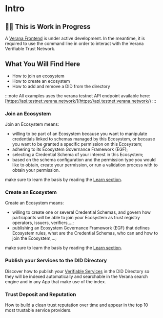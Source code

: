 # Intro

## 🙌🏻 This is Work in Progress

A [Verana Frontend](https://github.com/verana-labs/verana-frontend) is under active development. In the meantime, it is required to use the command line in order to interact with the Verana Verifiable Trust Network.

## What You Will Find Here

- How to join an ecosystem
- How to create an ecosystem
- How to add and remove a DID from the directory

:::note
All examples uses the verana testnet API endpoint available here: [https://api.testnet.verana.network/](https://api.testnet.verana.network/)
:::

### Join an Ecosystem

Join an Ecosystem means:

- willing to be part of an Ecosystem because you want to manipulate credentials linked to schemas managed by this Ecosystem, or because you want to be granted a specific permission on this Ecosystem;
- adhering to its Ecosystem Governance Framework (EGF);
- selecting a Credential Schema of your interest in this Ecosystem;
- based on the schema configuration and the permission type you would like to obtain, create your permission, or run a validation process with to obtain your permission.

make sure to learn the basis by reading the [Learn section](../../learn/verifiable-public-registry/trust-registries).

### Create an Ecosystem

Create an Ecosystem means:

- willing to create one or several Credential Schemas, and govern how participants will be able to join your Ecosystem as trust registry operators, issuers, verifiers,...;
- publishing an Ecosystem Governance Framework (EGF) that defines Ecosystem rules, what are the Credential Schemas, who can and how to join the Ecosystem,...;

make sure to learn the basis by reading the [Learn section](../../learn/verifiable-public-registry/trust-registries).

### Publish your Services to the DID Directory

Discover how to publish your [Verifiable Services](../../learn/verifiable-trust/30-components.md) in the DID Directory so they will be indexed automatically and searchable in the Verana search engine and in any App that make use of the index.

### Trust Deposit and Reputation

How to build a clean trust reputation over time and appear in the top 10 most trustable service providers.

